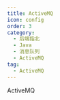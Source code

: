 ```yaml
---
title: ActiveMQ
icon: config
order: 3
category:
  - 后端指北
  - Java
  - 消息队列
  - ActiveMQ
tag:
  - ActiveMQ
---
```


ActiveMQ


